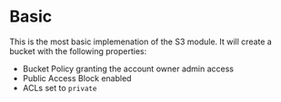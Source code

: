 # Basic

This is the most basic implemenation of the S3 module.  It will create a bucket with the following properties:

- Bucket Policy granting the account owner admin access
- Public Access Block enabled
- ACLs set to `private`
